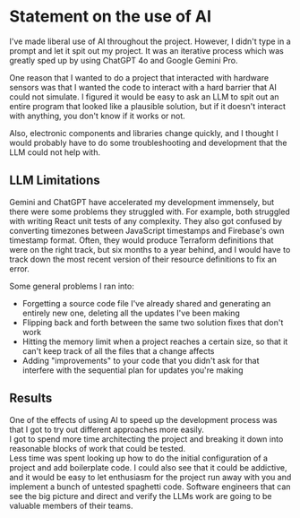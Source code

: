 
# Statement on the use of AI
I've made liberal use of AI throughout the project.  However, I didn't type in a prompt and let it spit out my project.  It was an 
iterative process which was greatly sped up by using ChatGPT 4o and Google Gemini Pro.  

One reason that I wanted to do a project that interacted with hardware sensors was
that I wanted the code to interact with a hard barrier that AI could not simulate.  I figured it would be easy to ask an LLM to spit out an entire program that looked
like a plausible solution, but if it doesn't interact with anything, you don't know if it works or not.

Also, electronic components and libraries change quickly, and I thought I would probably have to do some troubleshooting and
development that the LLM could not help with.

## LLM Limitations
Gemini and ChatGPT have accelerated my development immensely, but there were some problems they struggled with.
For example, both struggled with writing React unit tests of any complexity.  They also got confused by converting timezones between 
JavaScript timestamps and Firebase's own timestamp format.  Often, they would produce Terraform definitions that were on the right track, but six months to a year behind, 
and I would have to track down the most recent version of their resource definitions to fix an error. 

Some general problems I ran into:
- Forgetting a source code file I've already shared and generating an entirely new one, deleting all the updates I've been making
- Flipping back and forth between the same two solution fixes that don't work
- Hitting the memory limit when a project reaches a certain size, so that it can't keep track of all the files that a change affects
- Adding "improvements" to your code that you didn't ask for that interfere with the sequential plan for updates you're making

## Results
One of the effects of using AI to speed up the development process was that I got to try out different approaches more easily.  
I got to spend more time architecting the project and breaking it down into reasonable blocks of work that could be tested.  
Less time was spent looking up how to do the initial configuration of a project and add boilerplate code.
I could also see that it could be addictive, and it would be easy to let enthusiasm for the project run away with you and implement a bunch of 
untested spaghetti code.  Software engineers that can see the big picture and direct and verify the LLMs work are going to be 
valuable members of their teams.